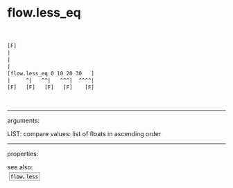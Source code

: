 # flow.less_eq

```


[F]
|
|
|
[flow.less_eq 0 10 20 30   ]
|     ^|   ^^|   ^^^|  ^^^^|
[F]   [F]   [F]   [F]    [F]

            
```
---
arguments:

LIST: compare values: list of floats in ascending
            order<br>

---
properties:


see also:<br>
![flow.less](img/object_flow.less.png)
